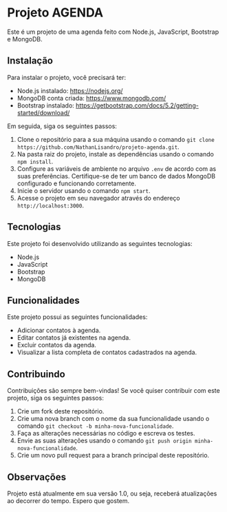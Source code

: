 # Projeto AGENDA

Este é um projeto de uma agenda feito com Node.js, JavaScript, Bootstrap e MongoDB.

## Instalação

Para instalar o projeto, você precisará ter:

- Node.js instalado: https://nodejs.org/
- MongoDB conta criada: https://www.mongodb.com/
- Bootstrap instalado: https://getbootstrap.com/docs/5.2/getting-started/download/

Em seguida, siga os seguintes passos:

1. Clone o repositório para a sua máquina usando o comando `git clone https://github.com/NathanLisandro/projeto-agenda.git`.
2. Na pasta raiz do projeto, instale as dependências usando o comando `npm install`.
3. Configure as variáveis de ambiente no arquivo `.env` de acordo com as suas preferências. Certifique-se de ter um banco de dados MongoDB configurado e funcionando corretamente.
4. Inicie o servidor usando o comando `npm start`.
5. Acesse o projeto em seu navegador através do endereço `http://localhost:3000`.

## Tecnologias

Este projeto foi desenvolvido utilizando as seguintes tecnologias:

- Node.js
- JavaScript
- Bootstrap
- MongoDB

## Funcionalidades

Este projeto possui as seguintes funcionalidades:

- Adicionar contatos à agenda.
- Editar contatos já existentes na agenda.
- Excluir contatos da agenda.
- Visualizar a lista completa de contatos cadastrados na agenda.

## Contribuindo

Contribuições são sempre bem-vindas! Se você quiser contribuir com este projeto, siga os seguintes passos:

1. Crie um fork deste repositório.
2. Crie uma nova branch com o nome da sua funcionalidade usando o comando `git checkout -b minha-nova-funcionalidade`.
3. Faça as alterações necessárias no código e escreva os testes.
4. Envie as suas alterações usando o comando `git push origin minha-nova-funcionalidade`.
5. Crie um novo pull request para a branch principal deste repositório.

## Observações

Projeto está atualmente em sua versão 1.0, ou seja, receberá atualizações ao decorrer do tempo. Espero que gostem.
